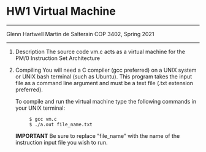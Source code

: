 # HW1 Virtual Machine

*******************
Glenn Hartwell
Martin de Salterain
COP 3402, Spring 2021
*******************

1. Description
	The source code vm.c acts as a virtual machine for the PM/0 Instruction Set Architecture

2. Compiling
	You will need a C compiler (gcc preferred) on a UNIX system or UNIX bash terminal (such as Ubuntu). This program takes the input file as a command line argument and must be a text file (.txt extension preferred).

	To compile and run the virtual machine type the following commands in your UNIX terminal:

			$ gcc vm.c
			$ ./a.out file_name.txt

	**IMPORTANT**
	Be sure to replace "file_name" with the name of the instruction input file you wish to run.
